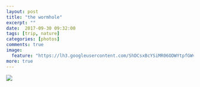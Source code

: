 ```yaml
---
layout: post
title: "the wormhole"
excerpt: ""
date:  2017-09-30 09:32:00
tags: [trip, nature]
categories: [photos]
comments: true
image:
  feature: "https://lh3.googleusercontent.com/ShDCsxBcYSiMR06ODWYtpfGWvtHFKkZ1gweIv34ZSs8DUigU7aMMydrA_vJwgOUJC3ivdvY8zR1MpcKAMKeB6Y25KxGjeulmHYi5LRuTvZau2mg2DR344F261-eShwSEr7y_7TG6y1uxz7545qrbsXrANW9kBOycSb_5d_tlrGwXA-OdUayw49qHvTM89XRw6MVqJ0mvo0-wtVjihLmQPUFA8Ie9o4m9LqGbOjXo-85DYOUO1udQbiRjpWgvORz5LxCTLfgZij66MY-oDnuNTQMYTDlH9qLJ0_lfuV2pxLQIsPTdWmZ6jTlYqatk2367godSX3gdkhyxSv61pelv7PF7esBWCA1bD7bVfvApaoT9_TQ3Rh3rLZ-4t1faHX4o9aOgYyF_4gCwMVoORcqSQ8_59AO9kCa0v3ysxFHceWokZlcjU7HKUO23R8HfCiGWs0BDzuGNbS3QjREGZgQ7-ZhhNZFHTUDLM7nH0Snd8EFPdAfGrSGb8XHYtJNshCaJoXv6CkUIt6t6v26brne2EIQ5B_n1HUGv8o1MlnFWINNm1i2gUjjro1ot9zGssnGtKpBF_Qn8sj32DsHGO4imS0AdHunnK5TKv-RHT4hBoQ=w1408-h940-no"
more: true
---
```


<img src="https://lh3.googleusercontent.com/I9_rJHpact6wZtZb0ku99yHHt7yXclyVKgDQGyqKtFb0t92TUXm6Ze3GgyT8--FBm46gHZQRN4W1zAiHR_pJ_yUs3R3Fc2LFZ7U95EHqs1yTKNJT0LO_wdr-m_ghBErUd44GXe_vOV3hgWpguKTM8OtAiareUAyZ2Sm_6mdw7MA9Ja23NlqAOtjw3WA3CmA5giqH74JJBGO_a6KdP7O33gOd8s4-PGMsuWBLOWL4MP-Mn3GMas9BMcewSbF-ku-TBDenv_R6akrkoXpsHnXakMMZbUixX8JFlIWwsmdUtu0h9BsKZajpiASc3A-FbQaa81bzsT1Yfx1qOTl6OCSz0BHUFQnQDWVEonayfL9EDD6-bc-SaYYJ_M7MDZyMwVnyYpUevep6ArVuW0i4GC4NBn4i8Ey5ylzc1FdNHyIvLZSX2ADw986Hk-xpa5LUe6V2I4gs7VWWmVUEcSmpC6CTn-usaXvWinmA1Mz9r2_iq7ZvB6ldwzQOfrhYhcMPtuzez6UjygEUzDOGCOL5BR46bkjsFdMdcYO7ood9Yhkmu0RJ8fc7RmWX031QD-LSQl8Pj4mAJp0JaDpcqmIXdsgDve2YHqIOJGnwCGNnVrYlSQ=w1920-h1280-no">